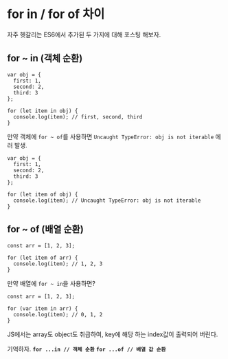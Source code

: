# for in / for of 차이

자주 헷갈리는 ES6에서 추가된 두 가지에 대해 포스팅 해보자.

## for ~ in (객체 순환)

```
var obj = {
  first: 1,
  second: 2,
  third: 3
};

for (let item in obj) {
  console.log(item); // first, second, third
}
```

만약 객체에 `for ~ of`를 사용하면 `Uncaught TypeError: obj is not iterable` 에러 발생.

```
var obj = {
  first: 1,
  second: 2,
  third: 3
};

for (let item of obj) {
  console.log(item); // Uncaught TypeError: obj is not iterable
}
```

## for ~ of (배열 순환)

```
const arr = [1, 2, 3];

for (let item of arr) {
  console.log(item); // 1, 2, 3
}
```

만약 배열에 `for ~ in`을 사용하면?

```
const arr = [1, 2, 3];

for (var item in arr) {
  console.log(item); // 0, 1, 2
}
```

JS에서는 array도 object도 취급하여, key에 해당 하는 index값이 출력되어 버린다.

기억하자.
**`for ...in // 객체 순환`**
**`for ...of // 배열 값 순환`**
